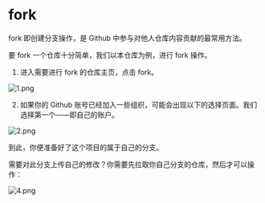 # fork

fork 即创建分支操作，是 Github 中参与对他人仓库内容贡献的最常用方法。

要 fork 一个仓库十分简单，我们以本仓库为例，进行 fork 操作。

1. 进入需要进行 fork 的仓库主页，点击 fork。

![1.png](https://i.loli.net/2020/01/24/F1rvSw36IPqzUBa.png)

2. 如果你的 Github 账号已经加入一些组织，可能会出现以下的选择页面。我们选择第一个——即自己的账户。

![2.png](https://i.loli.net/2020/01/24/AcPn6pUEmGyqk5v.png)

到此，你便准备好了这个项目的属于自己的分支。

需要对此分支上传自己的修改？你需要先拉取你自己分支的仓库，然后才可以操作：

![4.png](https://i.loli.net/2020/01/24/FA2RhfEoLTniQg5.png)